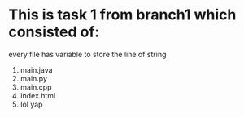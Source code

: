 # This is task 1 from branch1 which consisted of:

every file has variable to store the line of string

1. main.java
2. main.py
3. main.cpp
4. index.html
5. lol yap
